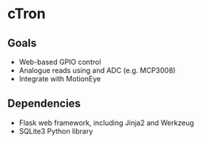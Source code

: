 # cTron

## Goals
   - Web-based GPIO control
   - Analogue reads using and ADC (e.g. MCP3008)
   - Integrate with MotionEye 

## Dependencies
   - Flask web framework, including Jinja2 and Werkzeug
   - SQLite3 Python library
